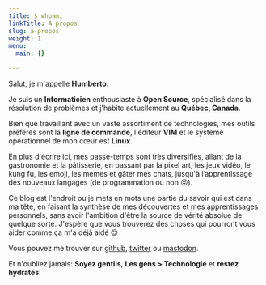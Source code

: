 ```yaml
---
title: $ whoami
linkTitle: À propos
slug: a-propos
weight: 1
menu:
  main: {}

---
```


Salut, je m'appelle **Humberto**.

Je suis un **Informaticien** enthousiaste à **Open Source**, spécialisé dans la résolution de problèmes et j'habite actuellement au **Québec, Canada**.

Bien que travaillant avec un vaste assortiment de technologies, mes outils préférés sont la **ligne de commande**, l'éditeur **VIM** et le système opérationnel de mon cœur est **Linux**.

En plus d'écrire ici, mes passe-temps sont très diversifiés, allant de la gastronomie et la pâtisserie, en passant par la pixel art, les jeux vidéo, le kung fu, les emoji, les memes et gâter mes chats, jusqu'à l’apprentissage des nouveaux langages (de programmation ou non 😜).

Ce blog est l'endroit ou je mets en mots une partie du savoir qui est dans ma tête, en faisant la synthèse de mes découvertes et mes apprentissages personnels, sans avoir l'ambition d'être la source de vérité absolue de quelque sorte. J'espère que vous trouverez des choses qui pourront vous aider comme ça m'a déjà aidé 😊

Vous pouvez me trouver sur [github](https://github.com/humrochagf), [twitter](https://twitter.com/humrochagf) ou [mastodon](https://fosstodon.org/web/accounts/106533968271029035).

Et n'oubliez jamais: **Soyez gentils**, **Les gens > Technologie** et **restez hydratés**!
